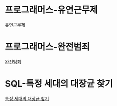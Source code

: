 # 프로그래머스-유연근무제
[유연근무제](https://school.programmers.co.kr/learn/courses/30/lessons/388351)
# 프로그래머스-완전범죄
[완전범죄](https://school.programmers.co.kr/learn/courses/30/lessons/389480)

# SQL-특정 세대의 대장균 찾기
[특정 세대의 대장균 찾기](https://school.programmers.co.kr/learn/courses/30/lessons/301650)
